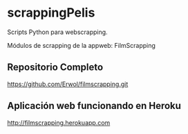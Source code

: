 # scrappingPelis
Scripts Python para webscrapping.

Módulos de scrapping de la appweb: FilmScrapping

## Repositorio Completo

https://github.com/Erwol/filmscrapping.git


## Aplicación web funcionando en Heroku

http://filmscrapping.herokuapp.com
